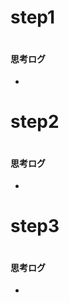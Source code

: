 # step1
```python
```
#### 思考ログ
-

# step2
```python
```
#### 思考ログ
-

# step3
```python

```
#### 思考ログ
-
